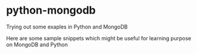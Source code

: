 python-mongodb
==============

Trying out some exaples in Python and MongoDB

Here are some sample snippets which might be useful for learning purpose on MongoDB and Python 
